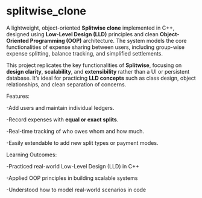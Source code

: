 # splitwise_clone

A lightweight, object-oriented **Splitwise clone** implemented in C++, designed using **Low-Level Design (LLD)** principles and clean **Object-Oriented Programming (OOP)** architecture. The system models the core functionalities of expense sharing between users, including group-wise expense splitting, balance tracking, and simplified settlements.

This project replicates the key functionalities of **Splitwise**, focusing on **design clarity**, **scalability**, and **extensibility** rather than a UI or persistent database. It’s ideal for practicing **LLD concepts** such as class design, object relationships, and clean separation of concerns.

Features:

-Add users and maintain individual ledgers.

-Record expenses with **equal or exact splits**.

-Real-time tracking of who owes whom and how much.

-Easily extendable to add new split types or payment modes.

Learning Outcomes:

-Practiced real-world Low-Level Design (LLD) in C++

-Applied OOP principles in building scalable systems

-Understood how to model real-world scenarios in code
